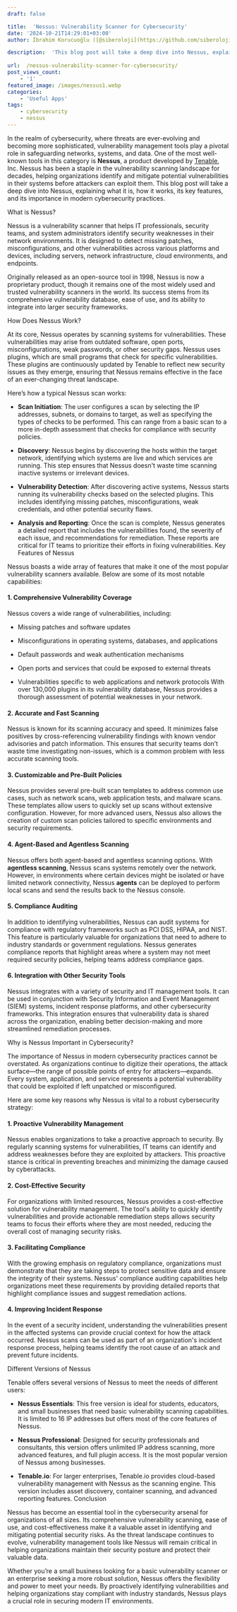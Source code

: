 ```yaml
---
draft: false

title:  'Nessus: Vulnerability Scanner for Cybersecurity'
date: '2024-10-21T14:29:01+03:00'
author: İbrahim Korucuoğlu ([@siberoloji](https://github.com/siberoloji))

description:  'This blog post will take a deep dive into Nessus, explaining what it is, how it works, its key features, and its importance in modern cybersecurity practices.' 
 
url:  /nessus-vulnerability-scanner-for-cybersecurity/
post_views_count:
    - '1'
featured_image: /images/nessus1.webp
categories:
    - 'Useful Apps'
tags:
    - cybersecurity
    - nessus
---
```



In the realm of cybersecurity, where threats are ever-evolving and becoming more sophisticated, vulnerability management tools play a pivotal role in safeguarding networks, systems, and data. One of the most well-known tools in this category is **Nessus**, a product developed by <a href="https://www.tenable.com" target="_blank" rel="noopener" title="">Tenable</a>, Inc. Nessus has been a staple in the vulnerability scanning landscape for decades, helping organizations identify and mitigate potential vulnerabilities in their systems before attackers can exploit them. This blog post will take a deep dive into Nessus, explaining what it is, how it works, its key features, and its importance in modern cybersecurity practices.



What is Nessus?



Nessus is a vulnerability scanner that helps IT professionals, security teams, and system administrators identify security weaknesses in their network environments. It is designed to detect missing patches, misconfigurations, and other vulnerabilities across various platforms and devices, including servers, network infrastructure, cloud environments, and endpoints.



Originally released as an open-source tool in 1998, Nessus is now a proprietary product, though it remains one of the most widely used and trusted vulnerability scanners in the world. Its success stems from its comprehensive vulnerability database, ease of use, and its ability to integrate into larger security frameworks.



How Does Nessus Work?



At its core, Nessus operates by scanning systems for vulnerabilities. These vulnerabilities may arise from outdated software, open ports, misconfigurations, weak passwords, or other security gaps. Nessus uses plugins, which are small programs that check for specific vulnerabilities. These plugins are continuously updated by Tenable to reflect new security issues as they emerge, ensuring that Nessus remains effective in the face of an ever-changing threat landscape.



Here’s how a typical Nessus scan works:


* **Scan Initiation**: The user configures a scan by selecting the IP addresses, subnets, or domains to target, as well as specifying the types of checks to be performed. This can range from a basic scan to a more in-depth assessment that checks for compliance with security policies.

* **Discovery**: Nessus begins by discovering the hosts within the target network, identifying which systems are live and which services are running. This step ensures that Nessus doesn't waste time scanning inactive systems or irrelevant devices.

* **Vulnerability Detection**: After discovering active systems, Nessus starts running its vulnerability checks based on the selected plugins. This includes identifying missing patches, misconfigurations, weak credentials, and other potential security flaws.

* **Analysis and Reporting**: Once the scan is complete, Nessus generates a detailed report that includes the vulnerabilities found, the severity of each issue, and recommendations for remediation. These reports are critical for IT teams to prioritize their efforts in fixing vulnerabilities.
Key Features of Nessus



Nessus boasts a wide array of features that make it one of the most popular vulnerability scanners available. Below are some of its most notable capabilities:


#### 1. **Comprehensive Vulnerability Coverage**



Nessus covers a wide range of vulnerabilities, including:


* Missing patches and software updates

* Misconfigurations in operating systems, databases, and applications

* Default passwords and weak authentication mechanisms

* Open ports and services that could be exposed to external threats

* Vulnerabilities specific to web applications and network protocols
With over 130,000 plugins in its vulnerability database, Nessus provides a thorough assessment of potential weaknesses in your network.


#### 2. **Accurate and Fast Scanning**



Nessus is known for its scanning accuracy and speed. It minimizes false positives by cross-referencing vulnerability findings with known vendor advisories and patch information. This ensures that security teams don’t waste time investigating non-issues, which is a common problem with less accurate scanning tools.


#### 3. **Customizable and Pre-Built Policies**



Nessus provides several pre-built scan templates to address common use cases, such as network scans, web application tests, and malware scans. These templates allow users to quickly set up scans without extensive configuration. However, for more advanced users, Nessus also allows the creation of custom scan policies tailored to specific environments and security requirements.


#### 4. **Agent-Based and Agentless Scanning**



Nessus offers both agent-based and agentless scanning options. With **agentless scanning**, Nessus scans systems remotely over the network. However, in environments where certain devices might be isolated or have limited network connectivity, Nessus **agents** can be deployed to perform local scans and send the results back to the Nessus console.


#### 5. **Compliance Auditing**



In addition to identifying vulnerabilities, Nessus can audit systems for compliance with regulatory frameworks such as PCI DSS, HIPAA, and NIST. This feature is particularly valuable for organizations that need to adhere to industry standards or government regulations. Nessus generates compliance reports that highlight areas where a system may not meet required security policies, helping teams address compliance gaps.


#### 6. **Integration with Other Security Tools**



Nessus integrates with a variety of security and IT management tools. It can be used in conjunction with Security Information and Event Management (SIEM) systems, incident response platforms, and other cybersecurity frameworks. This integration ensures that vulnerability data is shared across the organization, enabling better decision-making and more streamlined remediation processes.



Why is Nessus Important in Cybersecurity?



The importance of Nessus in modern cybersecurity practices cannot be overstated. As organizations continue to digitize their operations, the attack surface—the range of possible points of entry for attackers—expands. Every system, application, and service represents a potential vulnerability that could be exploited if left unpatched or misconfigured.



Here are some key reasons why Nessus is vital to a robust cybersecurity strategy:


#### 1. **Proactive Vulnerability Management**



Nessus enables organizations to take a proactive approach to security. By regularly scanning systems for vulnerabilities, IT teams can identify and address weaknesses before they are exploited by attackers. This proactive stance is critical in preventing breaches and minimizing the damage caused by cyberattacks.


#### 2. **Cost-Effective Security**



For organizations with limited resources, Nessus provides a cost-effective solution for vulnerability management. The tool's ability to quickly identify vulnerabilities and provide actionable remediation steps allows security teams to focus their efforts where they are most needed, reducing the overall cost of managing security risks.


#### 3. **Facilitating Compliance**



With the growing emphasis on regulatory compliance, organizations must demonstrate that they are taking steps to protect sensitive data and ensure the integrity of their systems. Nessus' compliance auditing capabilities help organizations meet these requirements by providing detailed reports that highlight compliance issues and suggest remediation actions.


#### 4. **Improving Incident Response**



In the event of a security incident, understanding the vulnerabilities present in the affected systems can provide crucial context for how the attack occurred. Nessus scans can be used as part of an organization's incident response process, helping teams identify the root cause of an attack and prevent future incidents.



Different Versions of Nessus



Tenable offers several versions of Nessus to meet the needs of different users:


* **Nessus Essentials**: This free version is ideal for students, educators, and small businesses that need basic vulnerability scanning capabilities. It is limited to 16 IP addresses but offers most of the core features of Nessus.

* **Nessus Professional**: Designed for security professionals and consultants, this version offers unlimited IP address scanning, more advanced features, and full plugin access. It is the most popular version of Nessus among businesses.

* **Tenable.io**: For larger enterprises, Tenable.io provides cloud-based vulnerability management with Nessus as the scanning engine. This version includes asset discovery, container scanning, and advanced reporting features.
Conclusion



Nessus has become an essential tool in the cybersecurity arsenal for organizations of all sizes. Its comprehensive vulnerability scanning, ease of use, and cost-effectiveness make it a valuable asset in identifying and mitigating potential security risks. As the threat landscape continues to evolve, vulnerability management tools like Nessus will remain critical in helping organizations maintain their security posture and protect their valuable data.



Whether you’re a small business looking for a basic vulnerability scanner or an enterprise seeking a more robust solution, Nessus offers the flexibility and power to meet your needs. By proactively identifying vulnerabilities and helping organizations stay compliant with industry standards, Nessus plays a crucial role in securing modern IT environments.
